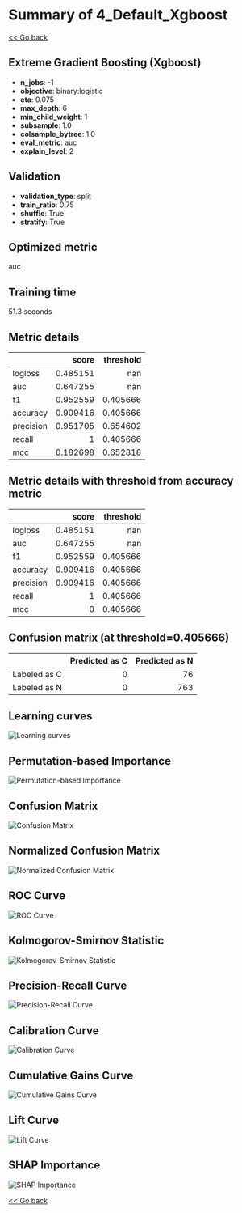 # Summary of 4_Default_Xgboost

[<< Go back](../README.md)

## Extreme Gradient Boosting (Xgboost)

- **n_jobs**: -1
- **objective**: binary:logistic
- **eta**: 0.075
- **max_depth**: 6
- **min_child_weight**: 1
- **subsample**: 1.0
- **colsample_bytree**: 1.0
- **eval_metric**: auc
- **explain_level**: 2

## Validation

- **validation_type**: split
- **train_ratio**: 0.75
- **shuffle**: True
- **stratify**: True

## Optimized metric

auc

## Training time

51.3 seconds

## Metric details

|           |    score |   threshold |
|:----------|---------:|------------:|
| logloss   | 0.485151 |  nan        |
| auc       | 0.647255 |  nan        |
| f1        | 0.952559 |    0.405666 |
| accuracy  | 0.909416 |    0.405666 |
| precision | 0.951705 |    0.654602 |
| recall    | 1        |    0.405666 |
| mcc       | 0.182698 |    0.652818 |

## Metric details with threshold from accuracy metric

|           |    score |   threshold |
|:----------|---------:|------------:|
| logloss   | 0.485151 |  nan        |
| auc       | 0.647255 |  nan        |
| f1        | 0.952559 |    0.405666 |
| accuracy  | 0.909416 |    0.405666 |
| precision | 0.909416 |    0.405666 |
| recall    | 1        |    0.405666 |
| mcc       | 0        |    0.405666 |

## Confusion matrix (at threshold=0.405666)

|              |   Predicted as C |   Predicted as N |
|:-------------|-----------------:|-----------------:|
| Labeled as C |                0 |               76 |
| Labeled as N |                0 |              763 |

## Learning curves

![Learning curves](learning_curves.png)

## Permutation-based Importance

![Permutation-based Importance](permutation_importance.png)

## Confusion Matrix

![Confusion Matrix](confusion_matrix.png)

## Normalized Confusion Matrix

![Normalized Confusion Matrix](confusion_matrix_normalized.png)

## ROC Curve

![ROC Curve](roc_curve.png)

## Kolmogorov-Smirnov Statistic

![Kolmogorov-Smirnov Statistic](ks_statistic.png)

## Precision-Recall Curve

![Precision-Recall Curve](precision_recall_curve.png)

## Calibration Curve

![Calibration Curve](calibration_curve_curve.png)

## Cumulative Gains Curve

![Cumulative Gains Curve](cumulative_gains_curve.png)

## Lift Curve

![Lift Curve](lift_curve.png)

## SHAP Importance

![SHAP Importance](shap_importance.png)

[<< Go back](../README.md)
